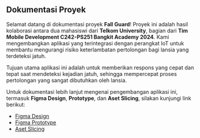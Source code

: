 ## Dokumentasi Proyek
Selamat datang di dokumentasi proyek **Fall Guard**! Proyek ini adalah hasil kolaborasi antara dua mahasiswi dari **Telkom University**, bagian dari **Tim Mobile Development C242-PS251 Bangkit Academy 2024**. Kami mengembangkan aplikasi yang terintegrasi dengan perangkat IoT untuk membantu mengurangi risiko keterlambatan pertolongan bagi lansia yang terdeteksi jatuh.

Tujuan utama aplikasi ini adalah untuk memberikan respons yang cepat dan tepat saat mendeteksi kejadian jatuh, sehingga mempercepat proses pertolongan yang sangat dibutuhkan oleh lansia.

Untuk dokumentasi lebih lanjut mengenai pengembangan aplikasi ini, termasuk **Figma Design**, **Prototype**, dan **Aset Slicing**, silakan kunjungi link berikut:

- [Figma Design](https://www.figma.com/design/q1uDRxX19evdjJmn932QBs/CAPSTONE-PROJECT?node-id=0-1&t=be0i8Vs616fyYv4V-1)
- [Figma Prototype](https://www.figma.com/proto/q1uDRxX19evdjJmn932QBs/CAPSTONE-PROJECT?node-id=18-615&node-type=canvas&t=dtOJ0fuKtYxkNb5E-1&scaling=min-zoom&content-scaling=fixed&page-id=0%3A1&starting-point-node-id=15%3A593)
- [Aset Slicing](https://drive.google.com/drive/folders/1IEdn7bTztCLCTzpakqFCnUCU9llmJ7W2?usp=drive_link)
